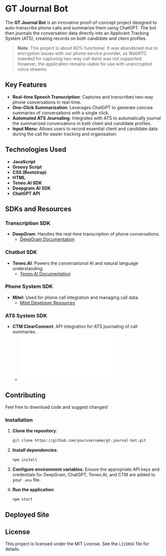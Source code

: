 # GT Journal Bot

The **GT Journal Bot** is an innovative proof-of-concept project designed to auto-transcribe phone calls and summarize them using ChatGPT. The bot then journals the conversation data directly into an Applicant Tracking System (ATS), creating records on both candidate and client profiles.

> **Note**: This project is about 90% functional. It was abandoned due to encryption issues with our phone service provider, as WebRTC (needed for capturing two-way call data) was not supported. However, the application remains viable for use with unencrypted voice streams.

## Key Features

- **Real-time Speech Transcription**: Captures and transcribes two-way phone conversations in real-time.
- **One-Click Summarization**: Leverages ChatGPT to generate concise summaries of conversations with a single click.
- **Automated ATS Journaling**: Integrates with ATS to automatically journal the summarized conversations in both client and candidate profiles.
- **Input Menu**: Allows users to record essential client and candidate data during the call for easier tracking and organization.

## Technologies Used

- **JavaScript**
- **Groovy Script**
- **CSS (Bootstrap)**
- **HTML**
- **Teneo.AI SDK**
- **Deepgram.AI SDK**
- **ChatGPT API**

## SDKs and Resources

### Transcription SDK
- **DeepGram**: Handles the real-time transcription of phone conversations.
  - [DeepGram Documentation](https://developers.deepgram.com/docs/introduction?_gl=1*1itnlbl*_ga*ODE3OTE3MTkzLjE3MDUwODcwNzc.*_ga_TYPC1TBCKT*MTcwODk2ODI2OC4zNy4wLjE3MDg5NjgyNjguNjAuMC4w)

### Chatbot SDK
- **Teneo.AI**: Powers the conversational AI and natural language understanding.
  - [Teneo.AI Documentation](https://developers.teneo.ai/article/build)

### Phone System SDK
- **Mitel**: Used for phone call integration and managing call data.
  - [Mitel Developer Resources](https://developer.mitel.io/guides-resources)

### ATS System SDK
- **CTM ClearConnect**: API integration for ATS journaling of call summaries.
  - ![CTM ClearConnect API Guide](/assets/ClearConnectUserGuide2-19-2024.pdf)

## Contributing
Feel free to download code and suggest changes!

### Installation
1. **Clone the repository**:
    ```bash
    git clone https://github.com/yourusername/gt-journal-bot.git
    ```

2. **Install dependencies**:
    ```bash
    npm install
    ```

3. **Configure environment variables**:
    Ensure the appropriate API keys and credentials for DeepGram, ChatGPT, Teneo.AI, and CTM are added to your `.env` file.

4. **Run the application**:
    ```bash
    npm start
    ```

## Deployed Site

## License

This project is licensed under the MIT License. See the `LICENSE` file for details.
